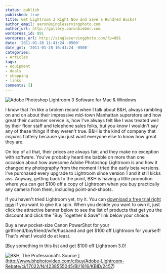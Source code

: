 ```yaml
---
status: publish
published: true
title: Get Lightroom 3 Right Now and Save a Hundred Bucks!
author_email: aaron@singleservingphoto.com
author_url: http://gallery.aaronbieber.com
wordpress_id: 891
wordpress_url: http://singleservingphoto.com/?p=891
date: '2011-01-28 11:41:24 -0500'
date_gmt: '2011-01-28 16:41:24 -0500'
categories:
- Articles
tags:
- equipment
- deals
- shopping
- links
comments: []
---
```

![](/wp-content/uploads/2007/06/Adobe-Photoshop-Lightroom-3-Software-for-Mac-Windows--150x150.jpg "Adobe Photoshop Lightroom 3 Software for Mac & Windows")

I know that I'm like a broken record when I talk about B&H, always
rambling on and on about their impressive mid-town Manhattan superstore
and how great their customer service is, how I've always felt like I was
treated well by their floor staff and telephone sales folks, but you
know I wouldn't say any of these things if they weren't true. B&H is the
kind of company that _inspires_ flattery because you just want
everyone else to know how great they are.

On top of all that, their prices are always fair, and they make no
exception with software. You've probably heard me babble on more than
one occasion about how awesome Adobe Photoshop Lightroom is and how it
changed my photography from the moment I tried the early beta versions.
I've purchased every upgrade to Lightroom since version 1 and it still
kicks ass. Anyway, getting back to the point, B&H is having a little
promotion where you can get \$100 off a copy of Lightroom when you buy
practically any camera from them, including point-and-shoots.

If you haven't tried Lightroom yet, try it. You can [download a free
trial right now](http://www.adobe.com/products/photoshoplightroom/) if
you want to give it a spin. When you decide you want to own it, just
click the attractive banner below to see the list of products that get
you the discount and click the "Buy Together & Save" link below your
choice.

Buy a new pocket-size Canon PowerShot for your
girlfriend/boyfriend/wife/husband and get \$100 off Lightroom for
yourself! That's what I would do at least.

[Buy something in this list and get \$100 off Lightroom 3.0!

![](/wp-content/uploads/2011/01/bh_wl.gif "B&H, The Professional's Source")
](http://www.bhphotovideo.com/c/buy/Adobe-Lightroom-Rebate/ci/17022/N/4238555045/BI/1816/KBID/2457)
